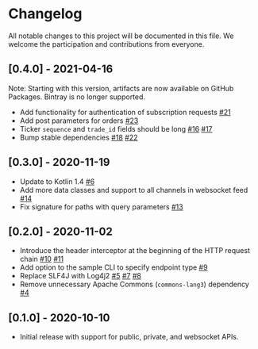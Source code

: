 # Changelog

All notable changes to this project will be documented in this file.
We welcome the participation and contributions from everyone.

## [0.4.0] - 2021-04-16

Note: Starting with this version, artifacts are now available on GitHub Packages. Bintray is no longer supported.

- Add functionality for authentication of subscription requests [#21](https://github.com/westwinglabs/coinbase-kotlin/pull/21)
- Add post parameters for orders [#23](https://github.com/westwinglabs/coinbase-kotlin/pull/23)
- Ticker `sequence` and `trade_id` fields should be long [#16](https://github.com/westwinglabs/coinbase-kotlin/pull/16) [#17](https://github.com/westwinglabs/coinbase-kotlin/pull/17)
- Bump stable dependencies [#18](https://github.com/westwinglabs/coinbase-kotlin/pull/18) [#22](https://github.com/westwinglabs/coinbase-kotlin/pull/22)

## [0.3.0] - 2020-11-19

- Update to Kotlin 1.4 [#6](https://github.com/westwinglabs/coinbase-kotlin/pull/6)
- Add more data classes and support to all channels in websocket feed [#14](https://github.com/westwinglabs/coinbase-kotlin/pull/14)
- Fix signature for paths with query parameters [#13](https://github.com/westwinglabs/coinbase-kotlin/pull/13)

## [0.2.0] - 2020-11-02

- Introduce the header interceptor at the beginning of the HTTP request chain [#10](https://github.com/westwinglabs/coinbase-kotlin/pull/10) [#11](https://github.com/westwinglabs/coinbase-kotlin/pull/11)
- Add option to the sample CLI to specify endpoint type [#9](https://github.com/westwinglabs/coinbase-kotlin/pull/9)
- Replace SLF4J with Log4j2 [#5](https://github.com/westwinglabs/coinbase-kotlin/pull/5) [#7](https://github.com/westwinglabs/coinbase-kotlin/pull/7) [#8](https://github.com/westwinglabs/coinbase-kotlin/pull/8)
- Remove unnecessary Apache Commons (`commons-lang3`) dependency [#4](https://github.com/westwinglabs/coinbase-kotlin/pull/4)

## [0.1.0] - 2020-10-10

- Initial release with support for public, private, and websocket APIs.
